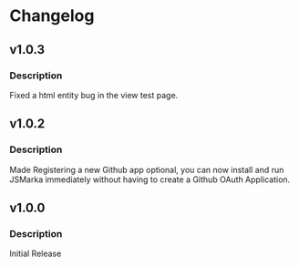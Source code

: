 # Changelog
## v1.0.3

### Description
Fixed a html entity bug in the view test page.

## v1.0.2

### Description
Made Registering a new Github app optional, you can now install and run JSMarka immediately without having to create a Github OAuth Application.

## v1.0.0

### Description
Initial Release
